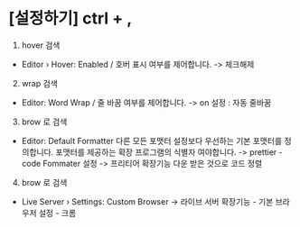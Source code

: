 # [설정하기] ctrl + ,

1) hover 검색
- Editor › Hover: Enabled / 호버 표시 여부를 제어합니다.
-> 체크해제

2) wrap 검색
- Editor: Word Wrap / 줄 바꿈 여부를 제어합니다.
-> on 설정 : 자동 줄바꿈

3) brow 로 검색
- Editor: Default Formatter
다른 모든 포맷터 설정보다 우선하는 기본 포맷터를 정의합니다. 포맷터를 제공하는 확장 프로그램의 식별자 여야합니다.
-> prettier - code Fommater 설정
-> 프리티어 확장기능 다운 받은 것으로 코드 정렬

4) brow 로 검색
- Live Server › Settings: Custom Browser
-> 라이브 서버 확장기능 - 기본 브라우저 설정 - 크롬